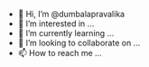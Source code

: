 - 👋 Hi, I’m @dumbalapravalika
- 👀 I’m interested in ...
- 🌱 I’m currently learning ...
- 💞️ I’m looking to collaborate on ...
- 📫 How to reach me ...

<!---
dumbalapravalika/dumbalapravalika is a ✨ special ✨ repository because its `README.md` (this file) appears on your GitHub profile.
You can click the Preview link to take a look at your changes.
--->
